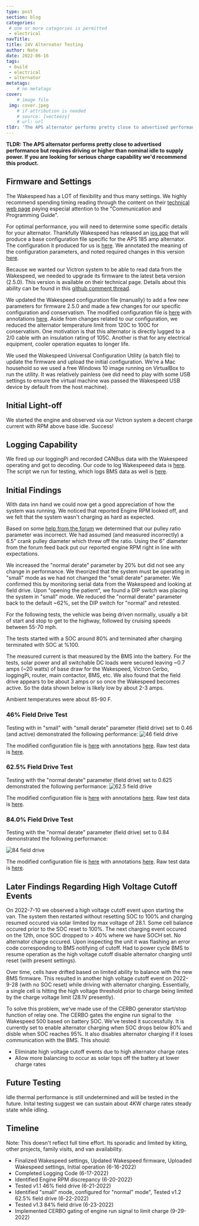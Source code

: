 ```yaml
---
type: post
section: blog
categories: 
 # one or more categories is permitted
 - electrical
navTitle: 
title: 24V Alternator Testing
author: Nate
date: 2022-06-16
tags:
 - build
 - electrical
 - alternator
metatags:
	# no metatags
cover: 
	# image file
 img: cover.jpeg
	# if attribution is needed
	# source: [vecteezy]
	# url: url
tldr: 'The APS alternator performs pretty close to advertised performance but requires driving or higher than nominal idle to supply power.  If you are looking for serious charge capability we'd recommend this product.'
---
```

**TLDR: The APS alternator performs pretty close to advertised performance but requires driving or higher than nominal idle to supply power.  If you are looking for serious charge capability we'd recommend this product.**

## Firmware and Settings

The Wakespeed has a LOT of flexibility and thus many settings.  We highly recommend spending timing reading through the content on their [technical web page](http://wakespeed.com/technical.html) paying especial attention to the "Communication and Programming Guide".

For optimal performance, you will need to determine some specific details for your alternator.  Thankfully Wakespeed has released an [ios app](https://apps.apple.com/us/app/wakespeed/id1526101154) that will produce a base configuration file specific for the APS 185 amp alternator.  The configuration it produced for us is [here](ALTREG.txt).  We annotated the meaning of the configuration parameters, and noted required changes in this version [here](ALTREG-annotated.txt).

Because we wanted our Victron system to be able to read data from the Wakespeed, we needed to upgrade its firmware to the latest beta version (2.5.0).  This version is available on their technical page.  Details about this ability can be found in this [github comment thread](https://github.com/victronenergy/venus/issues/779).

We updated the Wakespeed configuration file (manually) to add a few new parameters for firmware 2.5.0 and made a few changes for our specific configuration and conservatism.  The modified configuration file is [here](ALTREG-2022-6-16-v-1.0.txt) with annotations [here](ALTREG-2022-6-16-v-1.0-annotated.txt).  Aside from changes related to our configuration, we reduced the alternator temperature limit from 120C to 100C for conservatism.  One motivation is that this alternator is directly lugged to a 2/0 cable with an insulation rating of 105C.  Another is that for any electrical equipment, cooler operation equates to longer life.

We used the Wakespeed Universal Configuration Utility (a batch file) to update the firmware and upload the initial configuration.  We're a Mac household so we used a free Windows 10 image running on VirtualBox to run the utility.  It was relatively painless (we did need to play with some USB settings to ensure the virtual machine was passed the Wakespeed USB device by default from the host machine).


## Initial Light-off

We started the engine and observed via our Victron system a decent charge current with RPM above base idle.  Success!  

## Logging Capability

We fired up our loggingPi and recorded CANBus data with the Wakespeed operating and got to decoding. Our code to log Wakespeeed data is [here](https://github.com/natecostello/wakespeed-status).  The script we run for testing, which logs BMS data as well is [here](https://github.com/natecostello/rec-bms-autotesting/blob/master/bms_test/charge_script.py).

## Initial Findings

With data inn hand we could now get a good appreciation of how the system was running.  We noticed that reported Engine RPM looked off, and we felt that the system wasn't charging as hard as expected.  

Based on some [help from the forum](https://www.fordtransitusaforum.com/threads/seeking-idle-rpm-data-and-crankshaft-pulley-effective-diameter.90608/post-1187692) we determined that our pulley ratio parameter was incorrect.  We had assumed (and measured incorrectly) a 6.5" crank pulley diameter which threw off the ratio.  Using the 6" diameter from the forum feed back put our reported engine RPM right in line with expectations.

We increased the "normal derate" parameter by 20% but did not see any change in performance.  We theorized that the system must be operating in "small" mode as we had not changed the "small derate" parameter.  We confirmed this by monitoring serial data from the Wakespeed and looking at field drive.  Upon "opening the patient", we found a DIP switch was placing the system in "small" mode.  We reduced the "normal derate" parameter back to the default ~62%, set the DIP switch for "normal" and retested.

For the following tests, the vehicle was being driven normally, usually a bit of start and stop to get to the highway, followed by cruising speeds between 55-70 mph.  

The tests started with a SOC around 80% and terminated after charging terminated with SOC at %100.  

The measured current is that measured by the BMS into the battery.  For the tests, solar power and all switchable DC loads were secured leaving ~0.7 amps (~20 watts) of base draw for the Wakespeed, Victron Cerbo, loggingPi, router, main contactor, BMS, etc.  We also found that the field drive appears to be about 3 amps or so once the Wakespeed becomes active.  So the data shown below is likely low by about 2-3 amps.

Ambient temperatures were about 85-90 F.

### 46% Field Drive Test

Testing with in "small" with "small derate" parameter (field drive) set to 0.46 (and active) demonstrated the following performance:
![46 field drive](https://docs.google.com/spreadsheets/d/e/2PACX-1vQTcFFKGOb9fqqtI-93NP_QmIu0zNMuipFprKYlAMI2t5KybDCVkyU3Iaa3p2g6vZ4KvjHCGU8NQ7UW/pubchart?oid=766441317&format=image)

The modified configuration file is [here](ALTREG-2022-6-20-v-1.1.txt) with annotations [here](ALTREG-2022-6-20-v-1.1-annotated.txt). Raw test data is [here](2022-6-21-wakespeed-min-dc-load-v1.1-charge.csv).

### 62.5% Field Drive Test

Testing with the "normal derate" parameter (field drive) set to 0.625 demonstrated the following performance:
![62.5 field drive](https://docs.google.com/spreadsheets/d/e/2PACX-1vQTcFFKGOb9fqqtI-93NP_QmIu0zNMuipFprKYlAMI2t5KybDCVkyU3Iaa3p2g6vZ4KvjHCGU8NQ7UW/pubchart?oid=909248006&format=image)

The modified configuration file is [here](ALTREG-2022-6-21-v-1.2.txt) with annotations [here](ALTREG-2022-6-21-v-1.2-annotated.txt).  Raw test data is [here](2022-6-22-wakespeed-min-dc-load-v1.2-charge.csv).

### 84.0% Field Drive Test

Testing with the "normal derate" parameter (field drive) set to 0.84 demonstrated the following performance:

![84 field drive](https://docs.google.com/spreadsheets/d/e/2PACX-1vQTcFFKGOb9fqqtI-93NP_QmIu0zNMuipFprKYlAMI2t5KybDCVkyU3Iaa3p2g6vZ4KvjHCGU8NQ7UW/pubchart?oid=972344222&format=image)

The modified configuration file is [here](ALTREG-2022-6-22-v-1.3.txt) with annotations [here](ALTREG-2022-6-22-v-1.3-annotated.txt).  Raw test data is [here](2022-6-23-wakespeed-min-dc-load-v1.3-charge.csv).

## Later Findings Regarding High Voltage Cutoff Events

On 2022-7-10 we observed a high voltage cutoff event upon starting the van.  The system then restarted without resetting SOC to 100% and charging resumed occured via solar limited by max voltage of 28.1.  Some cell balance occured prior to the SOC reset to 100%.  The next charging event occured on the 12th, once SOC dropped to > 40% where we have SOCH set.  No alternator charge occured.  Upon inspecting the unit it was flashing an error code corresponding to BMS notifying of cutoff.  Had to power cycle BMS to resume operation as the high voltage cutoff disable alternator charging until reset (with  present settings).

Over time, cells have drifted based on limited ability to balance with the new BMS firmware.  This resulted in another high voltage cutoff event on 2022-9-28 (with no SOC reset) while driving with alternator charging.  Essentially, a single cell is hitting the high voltage threshold prior to charge being limited by the charge voltage limit (28.1V presently).

To solve this problem, we've made use of the CERBO generator start/stop function of relay one.  The CERBO gates the engine run signal to the Wakespeed 500 based on battery SOC.  We've tested it successfully.  It is currently set to enable alternator charging when SOC drops below 80% and disble when SOC reaches 95%. It also disables alternator charging if it loses communication with the BMS. This should:

* Eliminate high voltage cutoff events due to high alternator charge rates
* Allow more balancing to occur as solar tops off the battery at lower charge rates


## Future Testing

Idle thermal performance is still undetermined and will be tested in the future.  Inital testing suggest we can sustain about 4KW charge rates steady state while idling.

## Timeline

Note: This doesn't reflect full time effort.  Its sporadic and limited by kiting, other projects, family visits, and van availability.

* Finalized Wakespeed settings, Updated Wakespeed firmware, Uploaded Wakespeed settings, Initial operation (6-16-2022)
* Completed Logging Code (6-17-2022)
* Identified Engine RPM discrepancy (6-20-2022)
* Tested v1.1 46% field drive (6-21-2022)
* Identified "small" mode, configured for "normal" mode", Tested v1.2 62.5% field drive (6-22-2022)
* Tested v1.3 84% field drive (6-23-2022)
* Implemented CERBO gating of engine run signal to limit charge (9-29-2022)
